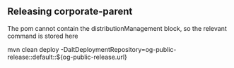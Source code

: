 Releasing corporate-parent
--------------------------
The pom cannot contain the distributionManagement block, so the relevant command is stored here

mvn clean deploy -DaltDeploymentRepository=og-public-release::default::${og-public-release.url}
